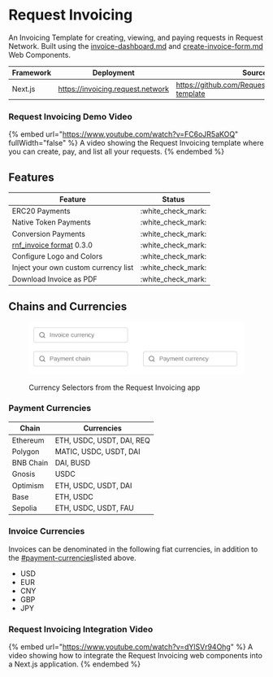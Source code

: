 # Request Invoicing

An Invoicing Template for creating, viewing, and paying requests in Request Network. Built using the [invoice-dashboard.md](../components/invoice-dashboard.md "mention") and [create-invoice-form.md](../components/create-invoice-form.md "mention") Web Components.

<table data-full-width="false"><thead><tr><th>Framework</th><th>Deployment</th><th>Source</th></tr></thead><tbody><tr><td>Next.js</td><td><a href="https://invoicing.request.network">https://invoicing.request.network</a></td><td><a href="https://github.com/RequestNetwork/invoicing-template">https://github.com/RequestNetwork/invoicing-template</a></td></tr></tbody></table>

### Request Invoicing Demo Video

{% embed url="https://www.youtube.com/watch?v=FC6oJR5aKOQ" fullWidth="false" %}
A video showing the Request Invoicing template where you can create, pay, and list all your requests.
{% endembed %}

## Features

| Feature                                                                                                                               | Status               |
| ------------------------------------------------------------------------------------------------------------------------------------- | -------------------- |
| ERC20 Payments                                                                                                                        | :white\_check\_mark: |
| Native Token Payments                                                                                                                 | :white\_check\_mark: |
| Conversion Payments                                                                                                                   | :white\_check\_mark: |
| [rnf\_invoice format](https://github.com/RequestNetwork/requestNetwork/tree/master/packages/data-format/src/format/rnf_invoice) 0.3.0 | :white\_check\_mark: |
| Configure Logo and Colors                                                                                                             | :white\_check\_mark: |
| Inject your own custom currency list                                                                                                  | :white\_check\_mark: |
| Download Invoice as PDF                                                                                                               | :white\_check\_mark: |

## Chains and Currencies

<figure><img src="../../../../.gitbook/assets/image (5) (1) (1).png" alt=""><figcaption><p>Currency Selectors from the Request Invoicing app</p></figcaption></figure>

### Payment Currencies

| Chain     | Currencies                |
| --------- | ------------------------- |
| Ethereum  | ETH, USDC, USDT, DAI, REQ |
| Polygon   | MATIC, USDC, USDT, DAI    |
| BNB Chain | DAI, BUSD                 |
| Gnosis    | USDC                      |
| Optimism  | ETH, USDC, USDT, DAI      |
| Base      | ETH, USDC                 |
| Sepolia   | ETH, USDC, USDT, FAU      |

### Invoice Currencies

Invoices can be denominated in the following fiat currencies, in addition to the [#payment-currencies](./#payment-currencies "mention")listed above.

* USD
* EUR
* CNY
* GBP
* JPY

### Request Invoicing Integration Video

{% embed url="https://www.youtube.com/watch?v=dYlSVr94Ohg" %}
A video showing how to integrate the Request Invoicing web components into a Next.js application.
{% endembed %}
